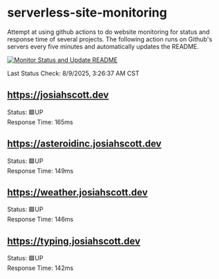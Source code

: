 # serverless-site-monitoring
Attempt at using github actions to do website monitoring for status and response time of several projects. The following action runs on Github's servers every five minutes and automatically updates the README.  

[![Monitor Status and Update README](https://github.com/JosiahSco/serverless-site-monitoring/actions/workflows/monitor.yaml/badge.svg)](https://github.com/JosiahSco/serverless-site-monitoring/actions/workflows/monitor.yaml)

Last Status Check: 8/9/2025, 3:26:37 AM CST

## https://josiahscott.dev
Status: 🟩UP  
Response Time: 165ms

## https://asteroidinc.josiahscott.dev
Status: 🟩UP  
Response Time: 149ms

## https://weather.josiahscott.dev
Status: 🟩UP  
Response Time: 146ms

## https://typing.josiahscott.dev
Status: 🟩UP  
Response Time: 142ms

